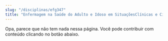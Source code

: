 ```yaml
---
slug: "/disciplinas/efg347"
title: "Enfermagem na Saúde do Adulto e Idoso em SituaçõesClínicas e Cirúrgicas"
---
```


Opa, parece que não tem nada nessa página. Você pode contribuir com conteúdo clicando no botão abaixo.

<!-- Remova as setas do texto abaixo para escrever na página. Lembre também de excluir a linha acima -->

<!-- ## Visão Geral

## Ementa

## Conteúdos ->
